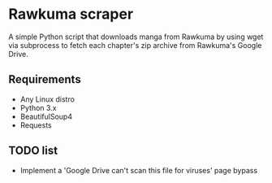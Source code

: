 # Rawkuma scraper 
A simple Python script that downloads manga from Rawkuma by using wget via subprocess to fetch each chapter's zip archive from Rawkuma's Google Drive.

## Requirements
- Any Linux distro
- Python 3.x
- BeautifulSoup4
- Requests

## TODO list
- Implement a 'Google Drive can't scan this file for viruses' page bypass
